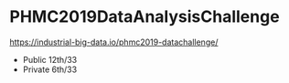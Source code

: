 # PHMC2019DataAnalysisChallenge
https://industrial-big-data.io/phmc2019-datachallenge/

- Public  12th/33
- Private 6th/33

